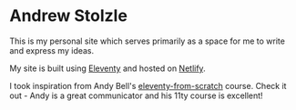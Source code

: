 # Andrew Stolzle

This is my personal site which serves primarily as a space for me to write and express my ideas.

My site is built using [Eleventy](https://www.11ty.dev) and hosted on [Netlify](https://www.netlify.com/).

I took inspiration from Andy Bell's [eleventy-from-scratch](https://piccalil.li/course/learn-eleventy-from-scratch) course. Check it out - Andy is a great communicator and his 11ty course is excellent!